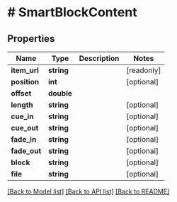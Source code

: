 # # SmartBlockContent

## Properties

Name | Type | Description | Notes
------------ | ------------- | ------------- | -------------
**item_url** | **string** |  | [readonly]
**position** | **int** |  | [optional]
**offset** | **double** |  |
**length** | **string** |  | [optional]
**cue_in** | **string** |  | [optional]
**cue_out** | **string** |  | [optional]
**fade_in** | **string** |  | [optional]
**fade_out** | **string** |  | [optional]
**block** | **string** |  | [optional]
**file** | **string** |  | [optional]

[[Back to Model list]](../../README.md#models) [[Back to API list]](../../README.md#endpoints) [[Back to README]](../../README.md)
